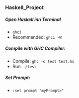 ### Haskell_Project 

##### Open Haskell inn Terminal
- `ghci`
- Recommended: `ghci -W`

##### Compile with GHC Compiler:
- Compile: `ghc -o test test.hs`
- Run: `./test`

##### Set Prompt:
- `:set prompt "myPrompt>"`




